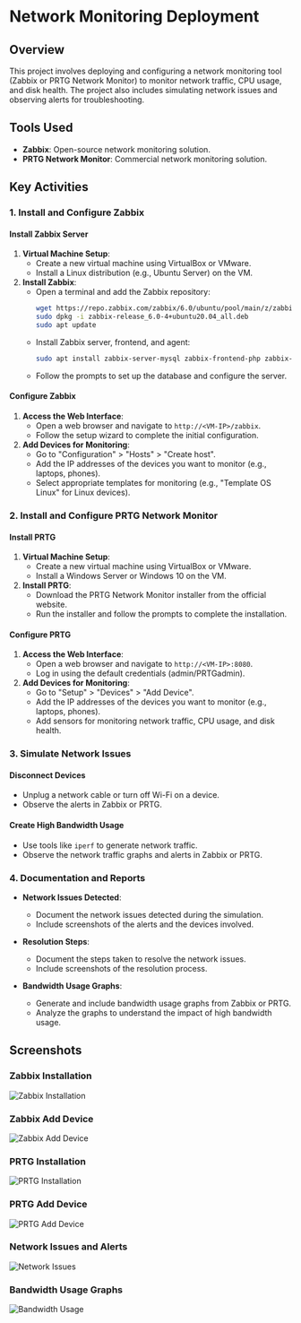 # Network Monitoring Deployment

## Overview
This project involves deploying and configuring a network monitoring tool (Zabbix or PRTG Network Monitor) to monitor network traffic, CPU usage, and disk health. The project also includes simulating network issues and observing alerts for troubleshooting.

## Tools Used
- **Zabbix**: Open-source network monitoring solution.
- **PRTG Network Monitor**: Commercial network monitoring solution.

## Key Activities

### 1. Install and Configure Zabbix

#### Install Zabbix Server
1. **Virtual Machine Setup**:
   - Create a new virtual machine using VirtualBox or VMware.
   - Install a Linux distribution (e.g., Ubuntu Server) on the VM.
2. **Install Zabbix**:
   - Open a terminal and add the Zabbix repository:
     ```bash
     wget https://repo.zabbix.com/zabbix/6.0/ubuntu/pool/main/z/zabbix-release/zabbix-release_6.0-4+ubuntu20.04_all.deb
     sudo dpkg -i zabbix-release_6.0-4+ubuntu20.04_all.deb
     sudo apt update
     ```
   - Install Zabbix server, frontend, and agent:
     ```bash
     sudo apt install zabbix-server-mysql zabbix-frontend-php zabbix-apache-conf zabbix-sqlite3-database zabbix-agent
     ```
   - Follow the prompts to set up the database and configure the server.

#### Configure Zabbix
1. **Access the Web Interface**:
   - Open a web browser and navigate to `http://<VM-IP>/zabbix`.
   - Follow the setup wizard to complete the initial configuration.
2. **Add Devices for Monitoring**:
   - Go to "Configuration" > "Hosts" > "Create host".
   - Add the IP addresses of the devices you want to monitor (e.g., laptops, phones).
   - Select appropriate templates for monitoring (e.g., "Template OS Linux" for Linux devices).

### 2. Install and Configure PRTG Network Monitor

#### Install PRTG
1. **Virtual Machine Setup**:
   - Create a new virtual machine using VirtualBox or VMware.
   - Install a Windows Server or Windows 10 on the VM.
2. **Install PRTG**:
   - Download the PRTG Network Monitor installer from the official website.
   - Run the installer and follow the prompts to complete the installation.

#### Configure PRTG
1. **Access the Web Interface**:
   - Open a web browser and navigate to `http://<VM-IP>:8080`.
   - Log in using the default credentials (admin/PRTGadmin).
2. **Add Devices for Monitoring**:
   - Go to "Setup" > "Devices" > "Add Device".
   - Add the IP addresses of the devices you want to monitor (e.g., laptops, phones).
   - Add sensors for monitoring network traffic, CPU usage, and disk health.

### 3. Simulate Network Issues

#### Disconnect Devices
- Unplug a network cable or turn off Wi-Fi on a device.
- Observe the alerts in Zabbix or PRTG.

#### Create High Bandwidth Usage
- Use tools like `iperf` to generate network traffic.
- Observe the network traffic graphs and alerts in Zabbix or PRTG.

### 4. Documentation and Reports

- **Network Issues Detected**:
  - Document the network issues detected during the simulation.
  - Include screenshots of the alerts and the devices involved.

- **Resolution Steps**:
  - Document the steps taken to resolve the network issues.
  - Include screenshots of the resolution process.

- **Bandwidth Usage Graphs**:
  - Generate and include bandwidth usage graphs from Zabbix or PRTG.
  - Analyze the graphs to understand the impact of high bandwidth usage.

## Screenshots

### Zabbix Installation
![Zabbix Installation](../assets/screenshots/zabbix_install.png)

### Zabbix Add Device
![Zabbix Add Device](../assets/screenshots/zabbix_add_device.png)

### PRTG Installation
![PRTG Installation](../assets/screenshots/prtg_install.png)

### PRTG Add Device
![PRTG Add Device](../assets/screenshots/prtg_add_device.png)

### Network Issues and Alerts
![Network Issues](../assets/screenshots/network_issues.png)

### Bandwidth Usage Graphs
![Bandwidth Usage](../assets/screenshots/bandwidth_usage.png)

